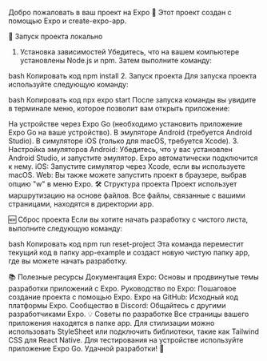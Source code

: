 Добро пожаловать в ваш проект на Expo 👋
Этот проект создан с помощью Expo и create-expo-app.

🚀 Запуск проекта локально
1. Установка зависимостей
   Убедитесь, что на вашем компьютере установлены Node.js и npm. Затем выполните команду:

bash
Копировать код
npm install
2. Запуск проекта
   Для запуска проекта используйте следующую команду:

bash
Копировать код
npx expo start
После запуска команды вы увидите в терминале меню, которое позволит вам открыть приложение:

На устройстве через Expo Go (необходимо установить приложение Expo Go на ваше устройство).
В эмуляторе Android (требуется Android Studio).
В симуляторе iOS (только для macOS, требуется Xcode).
3. Настройка эмуляторов
   Android: Убедитесь, что у вас установлен Android Studio, и запустите эмулятор. Expo автоматически подключится к нему.
   iOS: Запустите симулятор через Xcode, если вы используете macOS.
   Web: Вы также можете запустить проект в браузере, выбрав опцию "w" в меню Expo.
   🛠 Структура проекта
   Проект использует маршрутизацию на основе файлов. Все файлы, связанные с вашими страницами, находятся в директории app.

🆕 Сброс проекта
Если вы хотите начать разработку с чистого листа, выполните следующую команду:

bash
Копировать код
npm run reset-project
Эта команда переместит текущий код в папку app-example и создаст новую чистую папку app, где вы можете начать разработку.

📚 Полезные ресурсы
Документация Expo: Основы и продвинутые темы разработки приложений с Expo.
Руководство по Expo: Пошаговое создание проекта с помощью Expo.
Expo на GitHub: Исходный код платформы Expo.
Сообщество в Discord: Общайтесь с другими разработчиками Expo.
💡 Советы по разработке
Все страницы вашего приложения находятся в папке app.
Для стилизации можно использовать StyleSheet или подключить библиотеки, такие как Tailwind CSS для React Native.
Для тестирования на устройстве используйте приложение Expo Go.
Удачной разработки! 🚀
